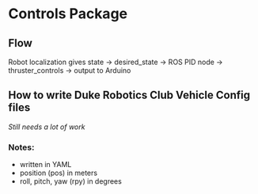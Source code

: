 # Controls Package

## Flow

Robot localization gives state -> desired_state -> ROS PID node -> thruster_controls -> output to Arduino 


## How to write Duke Robotics Club Vehicle Config files

_Still needs a lot of work_

### Notes:
- written in YAML
- position (pos) in meters
- roll, pitch, yaw (rpy) in degrees
